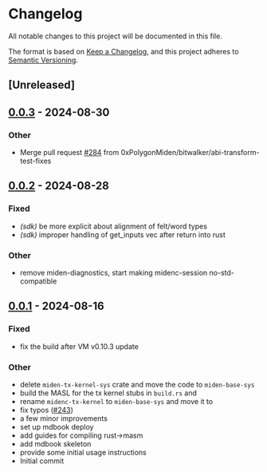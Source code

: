 # Changelog
All notable changes to this project will be documented in this file.

The format is based on [Keep a Changelog](https://keepachangelog.com/en/1.0.0/),
and this project adheres to [Semantic Versioning](https://semver.org/spec/v2.0.0.html).

## [Unreleased]

## [0.0.3](https://github.com/0xPolygonMiden/compiler/compare/miden-base-sys-v0.0.2...miden-base-sys-v0.0.3) - 2024-08-30

### Other
- Merge pull request [#284](https://github.com/0xPolygonMiden/compiler/pull/284) from 0xPolygonMiden/bitwalker/abi-transform-test-fixes

## [0.0.2](https://github.com/0xPolygonMiden/compiler/compare/miden-base-sys-v0.0.1...miden-base-sys-v0.0.2) - 2024-08-28

### Fixed
- *(sdk)* be more explicit about alignment of felt/word types
- *(sdk)* improper handling of get_inputs vec after return into rust

### Other
- remove miden-diagnostics, start making midenc-session no-std-compatible

## [0.0.1](https://github.com/0xPolygonMiden/compiler/compare/miden-base-sys-v0.0.0...miden-base-sys-v0.0.1) - 2024-08-16

### Fixed
- fix the build after VM v0.10.3 update

### Other
- delete `miden-tx-kernel-sys` crate and move the code to `miden-base-sys`
- build the MASL for the tx kernel stubs in `build.rs` and
- rename `midenc-tx-kernel` to `miden-base-sys` and move it to
- fix typos ([#243](https://github.com/0xPolygonMiden/compiler/pull/243))
- a few minor improvements
- set up mdbook deploy
- add guides for compiling rust->masm
- add mdbook skeleton
- provide some initial usage instructions
- Initial commit
